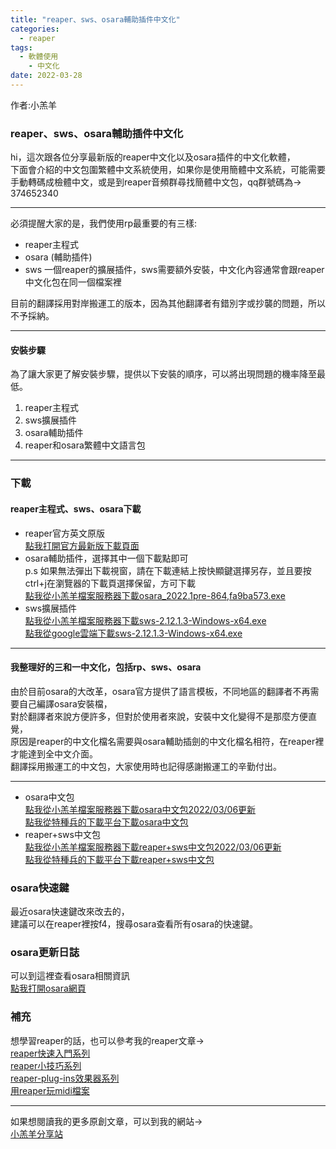 ```yaml
---  
title: "reaper、sws、osara輔助插件中文化"  
categories:  
  - reaper  
tags:   
  - 軟體使用  
    - 中文化  
date: 2022-03-28  
---  
```

  
作者:小羔羊  
  
### reaper、sws、osara輔助插件中文化  
  
hi，這次跟各位分享最新版的reaper中文化以及osara插件的中文化軟體，  
下面會介紹的中文包圍繁體中文系統使用，如果你是使用簡體中文系統，可能需要手動轉碼成檢體中文，或是到reaper音頻群尋找簡體中文包，qq群號碼為→  
374652340  
  
---  
  
必須提醒大家的是，我們使用rp最重要的有三樣:  
  
* reaper主程式  
* osara (輔助插件)  
* sws 一個reaper的擴展插件，sws需要額外安裝，中文化內容通常會跟reaper中文化包在同一個檔案裡  
  
目前的翻譯採用對岸搬運工的版本，因為其他翻譯者有錯別字或抄襲的問題，所以不予採納。  
  
---  
  
  
#### 安裝步驟  
  
為了讓大家更了解安裝步驟，提供以下安裝的順序，可以將出現問題的機率降至最低。  
  
1. reaper主程式  
1. sws擴展插件  
1. osara輔助插件  
1. reaper和osara繁體中文語言包  
  
  
---  
  
  
### 下載  
  
  
#### reaper主程式、sws、osara下載  
  
* reaper官方英文原版  
[點我打開官方最新版下載頁面](https://www.reaper.fm/download.php)  
* osara輔助插件，選擇其中一個下載點即可  
p.s 如果無法彈出下載視窗，請在下載連結上按快顯鍵選擇另存，並且要按ctrl+j在瀏覽器的下載頁選擇保留，方可下載  
[點我從小羔羊檔案服務器下載osara_2022.1pre-864,fa9ba573.exe](https://file.lamb.tw/f/8d4de0100d854d088b58/?dl=1)  
* sws擴展插件  
[點我從小羔羊檔案服務器下載sws-2.12.1.3-Windows-x64.exe](https://file.lamb.tw/f/a2726680250141b5b4fa/?dl=1)  
[點我從google雲端下載sws-2.12.1.3-Windows-x64.exe](https://drive.google.com/open?id=1eqMxkuL7fpX2jddgF83OQRgRmqj28-3Q&authuser=c469591%40mail.batol.net&usp=drive_fs)  
  
  
---  
  
  
#### 我整理好的三和一中文化，包括rp、sws、osara  
  
由於目前osara的大改革，osara官方提供了語言模板，不同地區的翻譯者不再需要自己編譯osara安裝檔，  
對於翻譯者來說方便許多，但對於使用者來說，安裝中文化變得不是那麼方便直覺，  
原因是reaper的中文化檔名需要與osara輔助插劍的中文化檔名相符，在reaper裡才能達到全中文介面。  
翻譯採用搬運工的中文包，大家使用時也記得感謝搬運工的辛勤付出。  
  
---  
  
* osara中文包  
[點我從小羔羊檔案服務器下載osara中文包2022/03/06更新](https://file.lamb.tw/f/5ef8572fd7384a669bce/?dl=1)  
[點我從特種兵的下載平台下載osara中文包](http://download.gaga.tw/download_file_content.php?sn=835&btn=content&k=all&search=&search_btn=)  
* reaper+sws中文包  
[點我從小羔羊檔案服務器下載reaper+sws中文包2022/03/06更新](https://file.lamb.tw/f/8c5ea91e23b1482ba94a/?dl=1)  
[點我從特種兵的下載平台下載reaper+sws中文包](http://download.gaga.tw/download_file_content.php?sn=836&btn=content&k=all&search=&search_btn=)  
  
  
### osara快速鍵  
  
最近osara快速鍵改來改去的，  
建議可以在reaper裡按f4，搜尋osara查看所有osara的快速鍵。  
  
### osara更新日誌  
  
可以到這裡查看osara相關資訊  
[點我打開osara網頁](https://github.com/jcsteh/osara)  
  
### 補充  
  
想學習reaper的話，也可以參考我的reaper文章→  
[reaper快速入門系列](https://lamb.tw/categories/reaper%E5%BF%AB%E9%80%9F%E5%85%A5%E9%96%80/)  
[reaper小技巧系列](https://lamb.tw/categories/reaper%E5%B0%8F%E6%8A%80%E5%B7%A7%E7%B3%BB%E5%88%97/)  
[reaper-plug-ins效果器系列](https://lamb.tw/categories/reaper-plug-ins%E7%B3%BB%E5%88%97/)  
[用reaper玩midi檔案](https://lamb.tw/categories/%E7%94%A8reaper%E7%8E%A9midi%E6%AA%94%E6%A1%88/)  
  
  
---  
  
如果想閱讀我的更多原創文章，可以到我的網站→  
[小羔羊分享站](https://lamb.tw/)